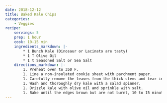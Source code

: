 ```yaml
---
date: 2018-12-12
title: Baked Kale Chips
categories:
    - Veggies
recipe:
    servings: 5 
    prep: 1 hour
    cook: 10-15 min
    ingredients_markdown: |-
        * 1 Bunch Kale (Dinosaur or Lacinato are tasty)
        * 1 T Olive Oil
        * 1 t Seasoned Salt or Sea Salt
    directions_markdown: |-
        1. Preheat oven to 350 F.
        1. Line a non-insulated cookie sheet with parchment paper.
        1. Carefully remove the leaves from the thick stems and tear into bite size pieces.
        1. Wash and thoroughly dry kale with a salad spinner.
        1. Drizzle kale with olive oil and sprinkle with salt.
        1. Bake until the edges brown but are not burnt, 10 to 15 minutes. But, watch them carefully as times can vary.
---
```

